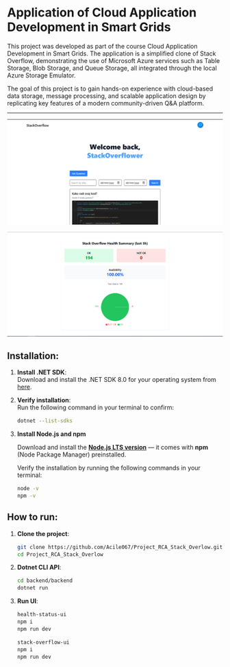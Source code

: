 # Application of Cloud Application Development in Smart Grids
This project was developed as part of the course Cloud Application Development in Smart Grids.
The application is a simplified clone of Stack Overflow, demonstrating the use of Microsoft Azure services such as Table Storage, Blob Storage, and Queue Storage, all integrated through the local Azure Storage Emulator.

The goal of this project is to gain hands-on experience with cloud-based data storage, message processing, and scalable application design by replicating key features of a modern community-driven Q&A platform.

---

![StackOverflow!](/screenshots/StackOverflow.png)

![HealthStatus!](/screenshots/HealthStatus.png)

## Installation:

1. **Install .NET SDK**:  
   Download and install the .NET SDK 8.0 for your operating system from [here](https://dotnet.microsoft.com/en-us/download/dotnet/8.0).

2. **Verify installation**:  
   Run the following command in your terminal to confirm:
   ```bash
   dotnet --list-sdks
   ```
3. **Install Node.js and npm**

   Download and install the **[Node.js LTS version](https://nodejs.org/en/download/)** — it comes with **npm** (Node Package Manager) preinstalled.

   Verify the installation by running the following commands in your terminal:

   ```bash
   node -v
   npm -v
   ```
   

## How to run:

1. **Clone the project**:
   ```bash
   git clone https://github.com/Acile067/Project_RCA_Stack_Overlow.git
   cd Project_RCA_Stack_Overlow
   ```

2. **Dotnet CLI API**:
   
    ```bash
   cd backend/backend
   dotnet run
   ```

4. **Run UI**:
   
    ```bash
   health-status-ui
   npm i
   npm run dev
   ```

   ```bash
   stack-overflow-ui
   npm i
   npm run dev
   ```
    
